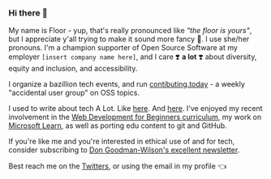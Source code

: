 ### Hi there 👋

My name is Floor - yup, that's really pronounced like *"the floor is yours"*, but I appreciate y'all trying to make it sound more fancy 💅. I use she/her pronouns. I'm a champion supporter of Open Source Software at my employer `[insert company name here]`, and I care ❣️ **a lot** ❣️ about diversity, equity and inclusion, and accessibility. 

I organize a bazillion tech events, and run [contibuting.today](https://www.contibuting.today) - a weekly "accidental user group" on OSS topics. 

I used to write about tech A Lot. Like [here](https://medium.com/@floriendrees). And [here](https://blog.phusion.nl/author/floor-drees/). I've enjoyed my recent involvement in the [Web Development for Beginners curriculum](https://aka.ms/webdev-beginners), my work on [Microsoft Learn](https://docs.microsoft.com/en-us/learn/paths/build-community-driven-projects-github/), as well as porting edu content to git and GitHub. 

If you're like me and you're interested in ethical use of and for tech, consider subscribing to [Don Goodman-Wilson's excellent newsletter](https://buttondown.email/DEGoodmanWilson/).

Best reach me on the [Twitters](https://twitter.com/floordrees), or using the email in my profile 👈 

